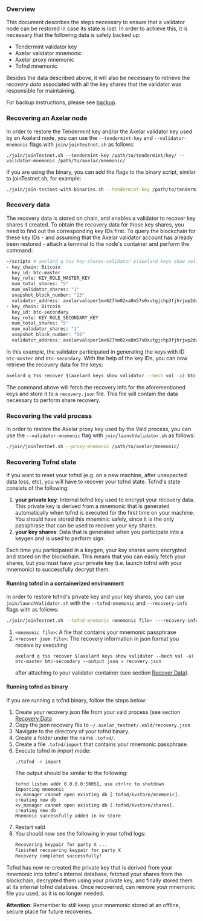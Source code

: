 ### Overview

This document describes the steps necessary to ensure that a validator node can be restored in case its state is lost. In order to achieve this, it is necessary that the following data is safely backed up:

* Tendermint validator key
* Axelar validator mnemonic
* Axelar proxy mnemonic
* Tofnd mnemonic

Besides the data described above, it will also be necessary to retrieve the *recovery data* associated with all the key shares that the validator was responsible for maintaining.

For backup instructions, please see [backup](./validator_backup.md).

### Recovering an Axelar node

In order to restore the Tendermint key and/or the Axelar validator key used by an Axelard node, you can use the `--tendermint-key` and `--validator-mnemonic` flags with `join/joinTestnet.sh` as follows:

```
./join/joinTestnet.sh --tendermint-key /path/to/tendermint/key/ --validator-mnemonic /path/to/axelar/mnemonic/
```

If you are using the binary, you can add the flags to the binary script, similar to joinTestnet.sh, for example:
```bash
./join/join-testnet-with-binaries.sh --tendermint-key /path/to/tendermint/key/ --validator-mnemonic /path/to/axelar/mnemonic/
```

### Recovery data

The recovery data is stored on chain, and enables a validator to recover key shares it created.
To obtain the recovery data for those key shares, you need to find out the corresponding key IDs first.
To query the blockchain for these key IDs - and assuming that the Axelar validator account has already been restored - attach a terminal to the node's container and perform the command:

```bash
~/scripts # axelard q tss key-shares-validator $(axelard keys show validator --bech val -a)
- key_chain: Bitcoin
  key_id: btc-master
  key_role: KEY_ROLE_MASTER_KEY
  num_total_shares: "5"
  num_validator_shares: "1"
  snapshot_block_number: "23"
  validator_address: axelarvaloper1mx627hm02xa8m57s0xutgjchp3fjhrjwp2dw42
- key_chain: Bitcoin
  key_id: btc-secondary
  key_role: KEY_ROLE_SECONDARY_KEY
  num_total_shares: "5"
  num_validator_shares: "1"
  snapshot_block_number: "56"
  validator_address: axelarvaloper1mx627hm02xa8m57s0xutgjchp3fjhrjwp2dw4
```

In this example, the validator participated in generating the keys with ID `btc-master` and `btc-secondary`.
With the help of the key IDs, you can now retrieve the recovery data for the keys:

```bash
axelard q tss recover $(axelard keys show validator --bech val -a) btc-master btc-secondary --output json > recovery.json
```

The command above will fetch the recovery info for the aforementioned keys and store it to a `recovery.json` file.
This file will contain the data necessary to perform share recovery.

### Recovering the vald process

In order to restore the Axelar proxy key used by the Vald process, you can use the `--validator-mnemonic` flag with `join/launchValidator.sh` as follows:

```bash
./join/joinTestnet.sh --proxy-mnemonic /path/to/axelar/mnemonic/
```

### Recovering Tofnd state

If you want to reset your tofnd (e.g. on a new machine, after unexpected data loss, etc), you will have to recover your tofnd state. Tofnd's state consists of the following:
1. **your private key**: Internal tofnd key used to encrypt your recovery data. This private key is derived from a mnemonic that is generated automatically when tofnd is executed for the first time on your machine. You should have stored this mneminic safely, since it is the only passphrase that can be used to recover your key shares.
2. **your key shares**: Data that is generated when you participate into a keygen and is used to perform sign.

Each time you participated in a keygen, your key shares were encrypted and stored on the blockchain. This means that you can easily fetch your shares, but you must have your private key (i.e. launch tofnd with your mnemonic) to successfully decrypt them.

#### Running tofnd in a containerized environment

In order to restore tofnd's private key and your key shares, you can use `join/launchValidator.sh` with the `--tofnd-mnemonic` and `--recovery-info` flags with as follows:

```bash
./join/joinTestnet.sh --tofnd-mnemonic <mnemonic file> ---recovery-info <recover json file>
```

1. `<mnemonic file>`: A file that contains your mnemonic passphrase
2. `<recover json file>`: The recovery information in json format you receive by executing
    ```
    axelard q tss recover $(axelard keys show validator --bech val -a) btc-master btc-secondary --output json > recovery.json
    ```
    after attaching to your validator container (see section [Recover Data](#Recovery_Data)).

#### Running tofnd as binary

If you are running a tofnd binary, follow the steps below:
1. Create your recovery json file from your vald process (see section [Recovery Data](#Recovery_Data)
2. Copy the json recovery file to `~/.axelar_testnet/.vald/recovery.json`
3. Navigate to the directory of your tofnd binary.
4. Create a folder under the name `.tofnd/`.
5. Create a file `.tofnd/import` that contains your mnemonic passphrase.
6. Execute tofnd in *import* mode:
    ```bash
    ./tofnd -m import
    ```
    The output should be similar to the following:
    ```
    tofnd listen addr 0.0.0.0:50051, use ctrl+c to shutdown
    Importing mnemonic
    kv_manager cannot open existing db [.tofnd/kvstore/mnemonic]. creating new db
    kv_manager cannot open existing db [.tofnd/kvstore/shares]. creating new db
    Mnemonic successfully added in kv store
    ```
7. Restart vald
8. You should now see the following in your tofnd logs:
    ```bash
    Recovering keypair for party X ...
    Finished recovering keypair for party X
    Recovery completed successfully!
    ```

Tofnd has now re-created the private key that is derived from your mnemonic into tofnd's internal database, fetched your shares from the blockchain, decrypted them using your private key, and finally stored them at its internal tofnd database. Once recoverred, can remove your mnemonic file you used, as it is no longer needed.

**Attention**: Remember to still keep your mnemonic stored at an offline, secure place for future recoveries.
